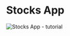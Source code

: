 # Stocks App 
![Stocks App - tutorial](https://github.com/nic00la1/StocksApp-ASP.Net/assets/99048749/fd6f96d4-e585-45a6-bdf0-9cc98cef5465)
